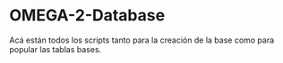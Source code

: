 # OMEGA-2-Database
Acá están todos los scripts tanto para la creación de la base como para popular las tablas bases.
